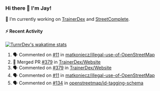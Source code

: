 ### Hi there 👋 I'm Jay!

🔭 I’m currently working on [TrainerDex](https://www.github.com/TrainerDex) and [StreetComplete](https://github.com/streetcomplete/StreetComplete).

#### :zap: Recent Activity

[![TurnrDev's wakatime stats](https://github-readme-stats.vercel.app/api/wakatime?username=TurnrDev)](https://wakatime.com/@TurnrDev)
<br>
<!--START_SECTION:activity-->
1. 🗣 Commented on [#11](https://github.com/matkoniecz/illegal-use-of-OpenStreetMap/issues/11) in [matkoniecz/illegal-use-of-OpenStreetMap](https://github.com/matkoniecz/illegal-use-of-OpenStreetMap)
2. 🎉 Merged PR [#379](https://github.com/TrainerDex/Website/pull/379) in [TrainerDex/Website](https://github.com/TrainerDex/Website)
3. 🗣 Commented on [#379](https://github.com/TrainerDex/Website/issues/379) in [TrainerDex/Website](https://github.com/TrainerDex/Website)
4. 🗣 Commented on [#11](https://github.com/matkoniecz/illegal-use-of-OpenStreetMap/issues/11) in [matkoniecz/illegal-use-of-OpenStreetMap](https://github.com/matkoniecz/illegal-use-of-OpenStreetMap)
5. 🗣 Commented on [#134](https://github.com/openstreetmap/id-tagging-schema/issues/134) in [openstreetmap/id-tagging-schema](https://github.com/openstreetmap/id-tagging-schema)
<!--END_SECTION:activity-->
